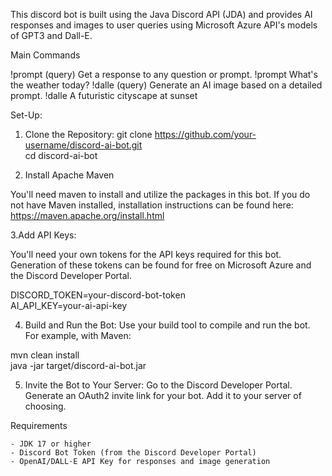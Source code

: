 This discord bot is built using the Java Discord API (JDA) and provides AI responses and images to user queries using Microsoft Azure API's models of GPT3 and Dall-E.

Main Commands

!prompt (query) Get a response to any question or prompt.	!prompt What's the weather today?
!dalle (query)	Generate an AI image based on a detailed prompt.	!dalle A futuristic cityscape at sunset

Set-Up:


1. Clone the Repository:
git clone https://github.com/your-username/discord-ai-bot.git  
cd discord-ai-bot  

2. Install Apache Maven

You'll need maven to install and utilize the packages in this bot. If you do not have Maven installed, installation instructions can be found here:
https://maven.apache.org/install.html

3.Add API Keys:

You'll need your own tokens for the API keys required for this bot. Generation of these tokens can be found for free on Microsoft Azure
and the Discord Developer Portal.

DISCORD_TOKEN=your-discord-bot-token  
AI_API_KEY=your-ai-api-key  

4. Build and Run the Bot:
Use your build tool to compile and run the bot. For example, with Maven:

mvn clean install  
java -jar target/discord-ai-bot.jar  

5. Invite the Bot to Your Server:
  Go to the Discord Developer Portal.
  Generate an OAuth2 invite link for your bot.
  Add it to your server of choosing.

Requirements

    - JDK 17 or higher
    - Discord Bot Token (from the Discord Developer Portal)
    - OpenAI/DALL·E API Key for responses and image generation


    





